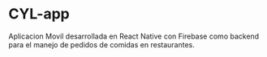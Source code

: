 # CYL-app
Aplicacion Movil desarrollada en React Native con Firebase como backend para el manejo de pedidos de comidas en restaurantes.
